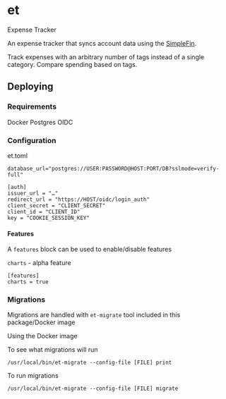 # et
Expense Tracker

An expense tracker that syncs account data using the [SimpleFin](https://www.simplefin.org/).

Track expenses with an arbitrary number of tags instead of a single category. Compare spending based on tags.

## Deploying

### Requirements

Docker
Postgres
OIDC


### Configuration

et.toml

```
database_url="postgres://USER:PASSWORD@HOST:PORT/DB?sslmode=verify-full"

[auth]
issuer_url = "…"
redirect_url = "https://HOST/oidc/login_auth"
client_secret = "CLIENT_SECRET"
client_id = "CLIENT_ID"
key = "COOKIE_SESSION_KEY"
```


#### Features

A `features` block can be used to enable/disable features

`charts` - alpha feature

```
[features]
charts = true
```

### Migrations

Migrations are handled with `et-migrate` tool included in this package/Docker image

Using the Docker image

To see what migrations will run

`/usr/local/bin/et-migrate --config-file [FILE] print`

To run migrations

`/usr/local/bin/et-migrate --config-file [FILE] migrate`
